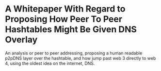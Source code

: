 # A Whitepaper With Regard to Proposing How Peer To Peer Hashtables Might Be Given DNS Overlay

An analysis or peer to peer addressing, proposing a human readable p2pDNS layer over the hashtable, and how jump past web 3 directly to web 4, 
using the oldest idea on the internet, DNS.
